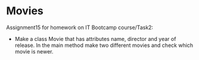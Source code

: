# Movies
Assignment15 for homework on IT Bootcamp course/Task2:

- Make a class Movie that has attributes name, director and year of release. In the main method make two different movies and check which movie is newer.




